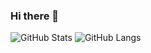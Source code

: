 ### Hi there 👋

![GitHub Stats](https://github-readme-stats.vercel.app/api?username=1l0&show_icons=true&count_private=true&hide=contribs&theme=dark)
![GitHub Langs](https://github-readme-stats.vercel.app/api/top-langs/?username=1l0&layout=compact&theme=dark)
